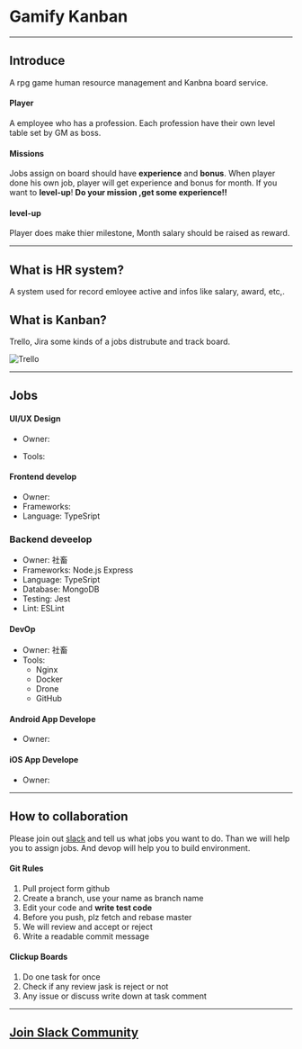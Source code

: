 # Gamify Kanban
-----
## Introduce

A rpg game human resource management and Kanbna board service.

#### Player
A employee who has a profession. Each profession have their own level table set by GM as boss.
#### Missions
Jobs assign on board should have **experience** and **bonus**. When player done his own job, player will get experience and bonus for month.
If you want to  **level-up**!  **Do your mission ,get some experience!!**

#### level-up
Player does make thier milestone, Month salary should be raised as reward.

---

## What is HR system?
A system used for record emloyee active and infos like salary, award, etc,.

## What is Kanban?
Trello, Jira some kinds of a jobs distrubute and track board.

![Trello](https://images.ctfassets.net/rz1oowkt5gyp/3ZjLCD2fANfXYSN3ar9WpE/d672d8129a2afd328fae4a7c2b241559/TrelloTourPage_Lists_2x.png)

---

## Jobs

#### UI/UX Design
* Owner:

* Tools:
  
#### Frontend develop
  * Owner:
  * Frameworks:
  * Language: TypeSript
  
### Backend deveelop
  * Owner: 社畜
  * Frameworks: Node.js Express
  * Language: TypeSript
  * Database: MongoDB
  * Testing: Jest
  * Lint: ESLint
  
#### DevOp
  * Owner: 社畜
  * Tools: 
    * Nginx
    * Docker
    * Drone
    * GitHub

#### Android App Develope
  * Owner: 

#### iOS App Develope
  * Owner: 


--- 

## How to collaboration

Please join out [slack]((https://join.slack.com/t/slack-qus1741/shared_invite/zt-sh8cu8fq-OUcB6YI1GibB7KxayX3QFw)) and tell us what jobs you want to do. Than we will help you to assign jobs.
And devop will help you to build environment.

#### Git Rules
1. Pull project form github
2. Create a branch, use your name as branch name
3. Edit your code and **write test code**
4. Before you push, plz fetch and rebase master
5. We will review and accept or reject
6. Write a readable commit message
#### Clickup Boards
1. Do one task for once
2. Check if any review jask is reject or not
3. Any issue or discuss write down at task comment

---
## [Join Slack Community](https://join.slack.com/t/slack-qus1741/shared_invite/zt-sh8cu8fq-OUcB6YI1GibB7KxayX3QFw)
